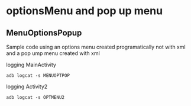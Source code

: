 # optionsMenu and pop up menu
## MenuOptionsPopup

Sample code using an options menu created programatically not with xml
and a pop ump menu created with xml

logging MainActivity
```
adb logcat -s MENUOPTPOP   
```
logging Activity2
```
adb logcat -s OPTMENU2
```
